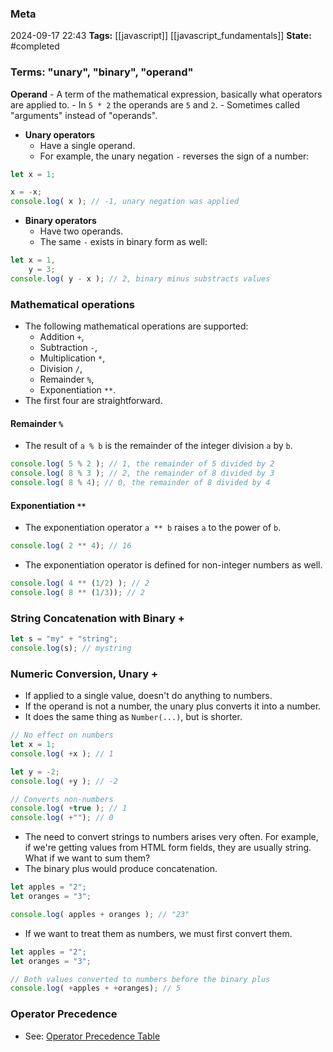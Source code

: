 ### Meta
2024-09-17 22:43
**Tags:** [[javascript]] [[javascript_fundamentals]]
**State:** #completed  

### Terms: "unary", "binary", "operand"
**Operand**
	- A term of the mathematical expression, basically what operators are applied to.
	- In `5 * 2` the operands are `5` and `2`.
	- Sometimes called "arguments" instead of "operands".
- **Unary operators**
	- Have a single operand.
	- For example, the unary negation `-` reverses the sign of a number:

```JavaScript title:app.js
let x = 1;

x = -x;
console.log( x ); // -1, unary negation was applied
```

- **Binary operators**
	- Have two operands.
	- The same `-` exists in binary form as well:

```JavaScript title:app.js
let x = 1,
	y = 3;
console.log( y - x ); // 2, binary minus substracts values
```

### Mathematical operations
-  The following mathematical operations are supported:
	- Addition `+`,
	- Subtraction `-`,
	- Multiplication `*`,
	- Division `/`,
	- Remainder `%`,
	- Exponentiation `**`.
- The first four are straightforward.

#### Remainder `%`
- The result of `a % b` is the remainder of the integer division `a` by `b`.

```JavaScript title:app.js
console.log( 5 % 2 ); // 1, the remainder of 5 divided by 2
console.log( 8 % 3 ); // 2, the remainder of 8 divided by 3
console.log( 8 % 4); // 0, the remainder of 8 divided by 4
```

#### Exponentiation `**`
- The exponentiation operator `a ** b` raises `a` to the power of `b`.

```JavaScript title:app.js
console.log( 2 ** 4); // 16
```

- The exponentiation operator is defined for non-integer numbers as well.

```JavaScript title:app.js
console.log( 4 ** (1/2) ); // 2
console.log( 8 ** (1/3)); // 2
```

### String Concatenation with Binary +
```JavaScript title:app.js
let s = "my" + "string";
console.log(s); // mystring
```

### Numeric Conversion, Unary +
- If applied to a single value, doesn't do anything to numbers.
- If the operand is not a number, the unary plus converts it into a number.
- It does the same thing as `Number(...)`, but is shorter.

```JavaScript title:app.js
// No effect on numbers
let x = 1;
console.log( +x ); // 1

let y = -2;
console.log( +y ); // -2

// Converts non-numbers
console.log( +true ); // 1
console.log( +""); // 0
```

- The need to convert strings to numbers arises very often. For example, if we're getting values from HTML form fields, they are usually string. What if we want to sum them?
- The binary plus would produce concatenation.

```JavaScript title:app.js
let apples = "2";
let oranges = "3";

console.log( apples + oranges ); // "23"
```

- If we want to treat them as numbers, we must first convert them.

```JavaScript title:app.js
let apples = "2";
let oranges = "3";

// Both values converted to numbers before the binary plus
console.log( +apples + +oranges); // 5
```

### Operator Precedence
- See: [Operator Precedence Table](https://developer.mozilla.org/en-US/docs/Web/JavaScript/Reference/Operators/Operator_precedence#table)

